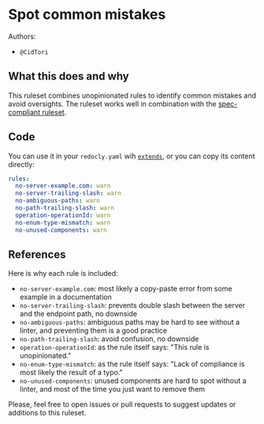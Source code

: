 # Spot common mistakes

Authors:
- `@CidTori`
 

## What this does and why

This ruleset combines unopinionated rules to identify common mistakes and avoid oversights. The ruleset works well in combination with the [spec-compliant ruleset](../spec-compliant/).

## Code

You can use it in your `redocly.yaml` wih [`extends`](https://redocly.com/docs/cli/configuration/extends/), or you can copy its content directly:

```yaml
rules:
  no-server-example.com: warn
  no-server-trailing-slash: warn
  no-ambiguous-paths: warn
  no-path-trailing-slash: warn
  operation-operationId: warn
  no-enum-type-mismatch: warn
  no-unused-components: warn
```

## References

Here is why each rule is included:

- `no-server-example.com`: most likely a copy-paste error from some example in a documentation
- `no-server-trailing-slash`: prevents double slash between the server and the endpoint path, no downside
- `no-ambiguous-paths`: ambiguous paths may be hard to see without a linter, and preventing them is a good practice
- `no-path-trailing-slash`: avoid confusion, no downside
- `operation-operationId`: as the rule itself says: "This rule is unopinionated."
- `no-enum-type-mismatch`: as the rule itself says: "Lack of compliance is most likely the result of a typo."
- `no-unused-components`: unused components are hard to spot without a linter, and most of the time you just want to remove them

Please, feel free to open issues or pull requests to suggest updates or additions to this ruleset.
